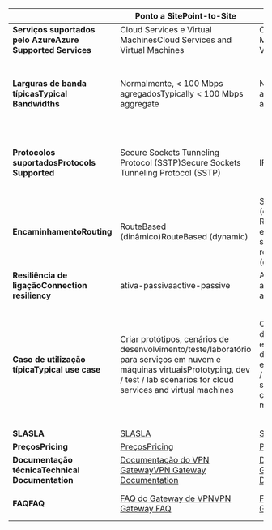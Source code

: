 |  | <span data-ttu-id="fdd1e-101">**Ponto a Site**</span><span class="sxs-lookup"><span data-stu-id="fdd1e-101">**Point-to-Site**</span></span> | <span data-ttu-id="fdd1e-102">**Site a Site**</span><span class="sxs-lookup"><span data-stu-id="fdd1e-102">**Site-to-Site**</span></span> | <span data-ttu-id="fdd1e-103">**ExpressRoute**</span><span class="sxs-lookup"><span data-stu-id="fdd1e-103">**ExpressRoute**</span></span> |
| --- | --- | --- | --- |
| <span data-ttu-id="fdd1e-104">**Serviços suportados pelo Azure**</span><span class="sxs-lookup"><span data-stu-id="fdd1e-104">**Azure Supported Services**</span></span> |<span data-ttu-id="fdd1e-105">Cloud Services e Virtual Machines</span><span class="sxs-lookup"><span data-stu-id="fdd1e-105">Cloud Services and Virtual Machines</span></span> |<span data-ttu-id="fdd1e-106">Cloud Services e Virtual Machines</span><span class="sxs-lookup"><span data-stu-id="fdd1e-106">Cloud Services and Virtual Machines</span></span> |[<span data-ttu-id="fdd1e-107">Lista de serviços</span><span class="sxs-lookup"><span data-stu-id="fdd1e-107">Services list</span></span>](../articles/expressroute/expressroute-faqs.md#supported-services) |
| <span data-ttu-id="fdd1e-108">**Larguras de banda típicas**</span><span class="sxs-lookup"><span data-stu-id="fdd1e-108">**Typical Bandwidths**</span></span> |<span data-ttu-id="fdd1e-109">Normalmente, < 100 Mbps agregados</span><span class="sxs-lookup"><span data-stu-id="fdd1e-109">Typically < 100 Mbps aggregate</span></span> |<span data-ttu-id="fdd1e-110">Normalmente, < 1 Gbps agregado</span><span class="sxs-lookup"><span data-stu-id="fdd1e-110">Typically < 1 Gbps aggregate</span></span> |<span data-ttu-id="fdd1e-111">50 Mbps, 100 Mbps, 200 Mbps, 500 Mbps, 1 Gbps, 2 Gbps, 5 Gbps, 10 Gbps</span><span class="sxs-lookup"><span data-stu-id="fdd1e-111">50 Mbps, 100 Mbps, 200 Mbps, 500 Mbps, 1 Gbps, 2 Gbps, 5 Gbps, 10 Gbps</span></span> |
| <span data-ttu-id="fdd1e-112">**Protocolos suportados**</span><span class="sxs-lookup"><span data-stu-id="fdd1e-112">**Protocols Supported**</span></span> |<span data-ttu-id="fdd1e-113">Secure Sockets Tunneling Protocol (SSTP)</span><span class="sxs-lookup"><span data-stu-id="fdd1e-113">Secure Sockets Tunneling Protocol (SSTP)</span></span> |<span data-ttu-id="fdd1e-114">IPsec</span><span class="sxs-lookup"><span data-stu-id="fdd1e-114">IPsec</span></span> |<span data-ttu-id="fdd1e-115">Ligação direta por VLANs, tecnologias VPN do NSP (MPLS, VPLS,...)</span><span class="sxs-lookup"><span data-stu-id="fdd1e-115">Direct connection over VLANs, NSP's VPN technologies (MPLS, VPLS,...)</span></span> |
| <span data-ttu-id="fdd1e-116">**Encaminhamento**</span><span class="sxs-lookup"><span data-stu-id="fdd1e-116">**Routing**</span></span> |<span data-ttu-id="fdd1e-117">RouteBased (dinâmico)</span><span class="sxs-lookup"><span data-stu-id="fdd1e-117">RouteBased (dynamic)</span></span> |<span data-ttu-id="fdd1e-118">Suportamos PolicyBased (encaminhamento estático) e RouteBased (VPN de encaminhamento dinâmico)</span><span class="sxs-lookup"><span data-stu-id="fdd1e-118">We support PolicyBased (static routing) and RouteBased (dynamic routing VPN)</span></span> |<span data-ttu-id="fdd1e-119">BGP</span><span class="sxs-lookup"><span data-stu-id="fdd1e-119">BGP</span></span> |
| <span data-ttu-id="fdd1e-120">**Resiliência de ligação**</span><span class="sxs-lookup"><span data-stu-id="fdd1e-120">**Connection resiliency**</span></span> |<span data-ttu-id="fdd1e-121">ativa-passiva</span><span class="sxs-lookup"><span data-stu-id="fdd1e-121">active-passive</span></span> |<span data-ttu-id="fdd1e-122">Ativa-passiva ou ativo-ativo</span><span class="sxs-lookup"><span data-stu-id="fdd1e-122">active-passive or active-active</span></span> |<span data-ttu-id="fdd1e-123">ativa-ativa</span><span class="sxs-lookup"><span data-stu-id="fdd1e-123">active-active</span></span> |
| <span data-ttu-id="fdd1e-124">**Caso de utilização típica**</span><span class="sxs-lookup"><span data-stu-id="fdd1e-124">**Typical use case**</span></span> |<span data-ttu-id="fdd1e-125">Criar protótipos, cenários de desenvolvimento/teste/laboratório para serviços em nuvem e máquinas virtuais</span><span class="sxs-lookup"><span data-stu-id="fdd1e-125">Prototyping, dev / test / lab scenarios for cloud services and virtual machines</span></span> |<span data-ttu-id="fdd1e-126">Cenários de desenvolvimento/teste/laboratório e cargas de trabalho de produção de pequena escala para serviços em nuvem e máquinas virtuais</span><span class="sxs-lookup"><span data-stu-id="fdd1e-126">Dev / test / lab scenarios and small scale production workloads for cloud services and virtual machines</span></span> |<span data-ttu-id="fdd1e-127">Aceder tooall Azure serviços (lista validada) empresarial e o missão cargas de trabalho críticas, cópia de segurança, macrodados, Azure como um site de DR</span><span class="sxs-lookup"><span data-stu-id="fdd1e-127">Access tooall Azure services (validated list), Enterprise-class and mission critical workloads, Backup, Big Data, Azure as a DR site</span></span> |
| <span data-ttu-id="fdd1e-128">**SLA**</span><span class="sxs-lookup"><span data-stu-id="fdd1e-128">**SLA**</span></span> |[<span data-ttu-id="fdd1e-129">SLA</span><span class="sxs-lookup"><span data-stu-id="fdd1e-129">SLA</span></span>](https://azure.microsoft.com/support/legal/sla/) |[<span data-ttu-id="fdd1e-130">SLA</span><span class="sxs-lookup"><span data-stu-id="fdd1e-130">SLA</span></span>](https://azure.microsoft.com/support/legal/sla/) |[<span data-ttu-id="fdd1e-131">SLA</span><span class="sxs-lookup"><span data-stu-id="fdd1e-131">SLA</span></span>](https://azure.microsoft.com/support/legal/sla/) |
| <span data-ttu-id="fdd1e-132">**Preços**</span><span class="sxs-lookup"><span data-stu-id="fdd1e-132">**Pricing**</span></span> |[<span data-ttu-id="fdd1e-133">Preços</span><span class="sxs-lookup"><span data-stu-id="fdd1e-133">Pricing</span></span>](https://azure.microsoft.com/pricing/details/vpn-gateway/) |[<span data-ttu-id="fdd1e-134">Preços</span><span class="sxs-lookup"><span data-stu-id="fdd1e-134">Pricing</span></span>](https://azure.microsoft.com/pricing/details/vpn-gateway/) |[<span data-ttu-id="fdd1e-135">Preços</span><span class="sxs-lookup"><span data-stu-id="fdd1e-135">Pricing</span></span>](https://azure.microsoft.com/pricing/details/expressroute/) |
| <span data-ttu-id="fdd1e-136">**Documentação técnica**</span><span class="sxs-lookup"><span data-stu-id="fdd1e-136">**Technical Documentation**</span></span> |[<span data-ttu-id="fdd1e-137">Documentação do VPN Gateway</span><span class="sxs-lookup"><span data-stu-id="fdd1e-137">VPN Gateway Documentation</span></span>](https://azure.microsoft.com/documentation/services/vpn-gateway/) |[<span data-ttu-id="fdd1e-138">Documentação do VPN Gateway</span><span class="sxs-lookup"><span data-stu-id="fdd1e-138">VPN Gateway Documentation</span></span>](https://azure.microsoft.com/documentation/services/vpn-gateway/) |[<span data-ttu-id="fdd1e-139">Documentação do ExpressRoute</span><span class="sxs-lookup"><span data-stu-id="fdd1e-139">ExpressRoute Documentation</span></span>](https://azure.microsoft.com/documentation/services/expressroute/) |
| <span data-ttu-id="fdd1e-140">**FAQ**</span><span class="sxs-lookup"><span data-stu-id="fdd1e-140">**FAQ**</span></span> |[<span data-ttu-id="fdd1e-141">FAQ do Gateway de VPN</span><span class="sxs-lookup"><span data-stu-id="fdd1e-141">VPN Gateway FAQ</span></span>](../articles/vpn-gateway/vpn-gateway-vpn-faq.md) |[<span data-ttu-id="fdd1e-142">FAQ do Gateway de VPN</span><span class="sxs-lookup"><span data-stu-id="fdd1e-142">VPN Gateway FAQ</span></span>](../articles/vpn-gateway/vpn-gateway-vpn-faq.md) |[<span data-ttu-id="fdd1e-143">FAQ do ExpressRoute</span><span class="sxs-lookup"><span data-stu-id="fdd1e-143">ExpressRoute FAQ</span></span>](../articles/expressroute/expressroute-faqs.md) |


